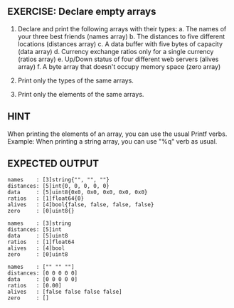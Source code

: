 ## EXERCISE: Declare empty arrays
1. Declare and print the following arrays with their types:
   a. The names of your three best friends (names array)
   b. The distances to five different locations (distances array)
   c. A data buffer with five bytes of capacity (data array)
   d. Currency exchange ratios only for a single currency (ratios array)
   e. Up/Down status of four different web servers (alives array)
   f. A byte array that doesn't occupy memory space (zero array)

2. Print only the types of the same arrays.
3. Print only the elements of the same arrays.

## HINT
When printing the elements of an array, you can use the usual Printf verbs.
Example: When printing a string array, you can use "%q" verb as usual.

## EXPECTED OUTPUT
```
names    : [3]string{"", "", ""}
distances: [5]int{0, 0, 0, 0, 0}
data     : [5]uint8{0x0, 0x0, 0x0, 0x0, 0x0}
ratios   : [1]float64{0}
alives   : [4]bool{false, false, false, false}
zero     : [0]uint8{}

names    : [3]string
distances: [5]int
data     : [5]uint8
ratios   : [1]float64
alives   : [4]bool
zero     : [0]uint8

names    : ["" "" ""]
distances: [0 0 0 0 0]
data     : [0 0 0 0 0]
ratios   : [0.00]
alives   : [false false false false]
zero     : []
```